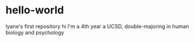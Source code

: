 # hello-world
lyane's first repository 
hi I'm a 4th year a UCSD, double-majoring in human biology and psychology
